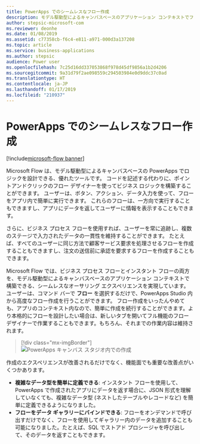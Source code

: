 ```yaml
---
title: PowerApps でのシームレスなフロー作成
description: モデル駆動型によるキャンバスベースのアプリケーション コンテキストでフローを作成できます。
author: stepsic-microsoft-com
ms.reviewer: deonhe
ms.date: 01/08/2019
ms.assetid: c77358cb-f6c4-e811-a971-000d3a137208
ms.topic: article
ms.service: business-applications
ms.author: stepsic
audience: Power user
ms.openlocfilehash: 7c25d16dd337053868f978d45df9856a1b2d4206
ms.sourcegitcommit: 9a31d79f2ae098559c294503984e0d9ddc37c0ad
ms.translationtype: HT
ms.contentlocale: ja-JP
ms.lasthandoff: 01/17/2019
ms.locfileid: "210937"
---
```

# <a name="seamless-flow-creation-in-powerapps"></a>PowerApps でのシームレスなフロー作成


[!include[microsoft-flow banner](../includes/microsoft-flow.md)]

Microsoft Flow は、モデル駆動型によるキャンバスベースの PowerApps でロジックを設計できる、優れたツールです。 コードを記述する代わりに、ポイントアンドクリックのフロー デザイナーを使ってビジネス ロジックを構築することができます。 ユーザーは、ボタン、アクション、データ入力を使って、フローをアプリ内で簡単に実行できます。 これらのフローは、一方向で実行することもできますし、アプリにデータを返してユーザーに情報を表示することもできます。

さらに、ビジネス プロセス フローを使用すれば、ユーザーを常に追跡し、複数のステージで入力されたデータの一貫性を維持することができます。 たとえば、すべてのユーザーに同じ方法で顧客サービス要求を処理させるフローを作成することもできますし、注文の送信前に承認を要求するフローを作成することもできます。

Microsoft Flow では、ビジネス プロセス フローとインスタント フローの両方を、モデル駆動型によるキャンバスベースのアプリケーション コンテキストで構築できる、シームレスなオーサリング エクスペリエンスを実現しています。 ユーザーは、コマンド バーで **フロー** を選択するだけで、PowerApps Studio 内から高度なフロー作成を行うことができます。 フロー作成をいったんやめても、アプリのコンテキスト内なので、簡単に作成を続行することができます。より本格的にフローを設計したい場合は、新しいタブを開いてフル機能のフロー デザイナーで作業することもできます。もちろん、それまでの作業内容は維持されます。

> [!div class="mx-imgBorder"]
> ![PowerApps キャンバス スタジオ内での作成](media/SeamlessFlowcreationinPowerApps-1.png "PowerApps キャンバス スタジオ内での作成")

作成のエクスペリエンスが改善されるだけでなく、機能面でも重要な改善点がいくつかあります。

- **複雑なデータ型を簡単に定義できる**: インスタント フローを使用して、PowerApps で作成されたアプリにデータを返す場合に、JSON 形式を理解していなくても、複雑なデータ型 (ネストしたテーブルやレコードなど) を簡単に定義できるようになりました。
- **フローをデータ ギャラリーにバインドできる**: フローをオンデマンドで呼び出すだけでなく、フローを使用してギャラリー内のデータを追加することも可能になりました。たとえば、SQL でストアド プロシージャを呼び出して、そのデータを返すこともできます。
